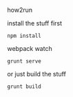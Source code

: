 how2run

install the stuff first

`npm install`

webpack watch

`grunt serve`

or just build the stuff

`grunt build`
